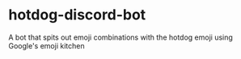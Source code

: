 # hotdog-discord-bot
A bot that spits out emoji combinations with the hotdog emoji using Google's emoji kitchen

